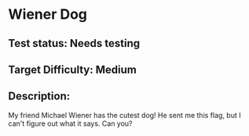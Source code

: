 # Wiener Dog

## Test status: Needs testing

## Target Difficulty: Medium

## Description:
My friend Michael Wiener has the cutest dog! He sent me this flag, but I can't figure out what it says. Can you?